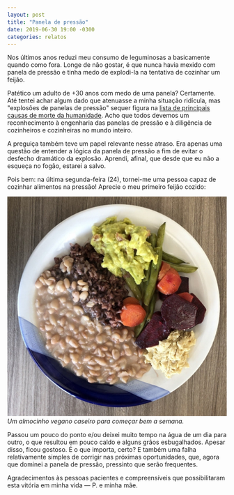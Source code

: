 ```yaml
---
layout: post
title: "Panela de pressão"
date: 2019-06-30 19:00 -0300
categories: relatos
---
```

Nos últimos anos reduzi meu consumo de leguminosas a basicamente quando como fora. Longe de não gostar, é que nunca havia mexido com panela de pressão e tinha medo de explodi-la na tentativa de cozinhar um feijão.

Patético um adulto de +30 anos com medo de uma panela? Certamente. Até tentei achar algum dado que atenuasse a minha situação ridícula, mas "explosões de panelas de pressão" sequer figura na [lista de principais causas de morte da humanidade](https://ourworldindata.org/what-does-the-world-die-from). Acho que todos devemos um reconhecimento à engenharia das panelas de pressão e à diligência de cozinheiros e cozinheiras no mundo inteiro.

A preguiça também teve um papel relevante nesse atraso. Era apenas uma questão de entender a lógica da panela de pressão a fim de evitar o desfecho dramático da explosão. Aprendi, afinal, que desde que eu não a esqueça no fogão, estarei a salvo.

Pois bem: na última segunda-feira (24), tornei-me uma pessoa capaz de cozinhar alimentos na pressão! Aprecie o meu primeiro feijão cozido:

![Feijão cozido.](/assets/2019/feijao-cozido.jpg)  
_Um almocinho vegano caseiro para começar bem a semana._

Passou um pouco do ponto e/ou deixei muito tempo na água de um dia para outro, o que resultou em pouco caldo e alguns grãos esbugalhados. Apesar disso, ficou gostoso. É o que importa, certo? E também uma falha relativamente simples de corrigir nas próximas oportunidades, que, agora que dominei a panela de pressão, pressinto que serão frequentes.

Agradecimentos às pessoas pacientes e compreensíveis que possibilitaram esta vitória em minha vida — P. e minha mãe.
